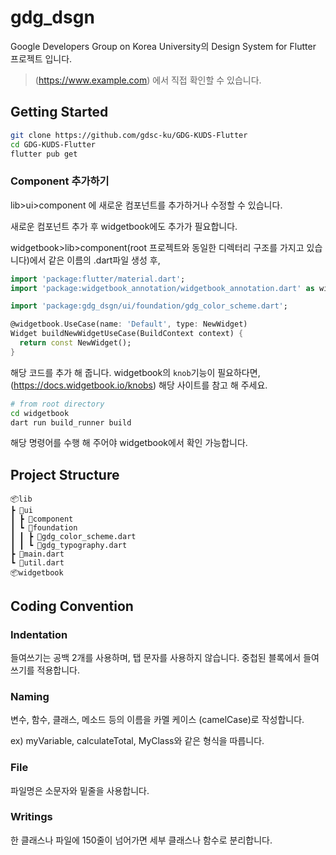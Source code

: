 # gdg_dsgn

Google Developers Group on Korea University의 Design System for Flutter 프로젝트 입니다.

> (https://www.example.com) 에서 직접 확인할 수 있습니다.

## Getting Started

```sh
git clone https://github.com/gdsc-ku/GDG-KUDS-Flutter
cd GDG-KUDS-Flutter
flutter pub get
```

### Component 추가하기

lib>ui>component 에 새로운 컴포넌트를 추가하거나 수정할 수 있습니다.

새로운 컴포넌트 추가 후 widgetbook에도 추가가 필요합니다.

widgetbook>lib>component(root 프로젝트와 동일한 디렉터리 구조를 가지고 있습니다)에서 같은 이름의 .dart파일 생성 후,

```dart
import 'package:flutter/material.dart';
import 'package:widgetbook_annotation/widgetbook_annotation.dart' as widgetbook;

import 'package:gdg_dsgn/ui/foundation/gdg_color_scheme.dart';

@widgetbook.UseCase(name: 'Default', type: NewWidget)
Widget buildNewWidgetUseCase(BuildContext context) {
  return const NewWidget();
}

```

해당 코드를 추가 해 줍니다. widgetbook의 `knob`기능이 필요하다면, (https://docs.widgetbook.io/knobs) 해당 사이트를 참고 해 주세요.

```sh
# from root directory
cd widgetbook
dart run build_runner build
```

해당 명령어를 수행 해 주어야 widgetbook에서 확인 가능합니다.

## Project Structure

```
📦lib
┣ 📂ui
┃ ┣ 📂component
┃ ┗ 📂foundation
┃ ┃ ┣ 📜gdg_color_scheme.dart
┃ ┃ ┗ 📜gdg_typography.dart
┣ 📜main.dart
┗ 📜util.dart
📦widgetbook
```

## Coding Convention

### Indentation

들여쓰기는 공백 2개를 사용하며, 탭 문자를 사용하지 않습니다. 중첩된 블록에서 들여쓰기를 적용합니다.

### Naming

변수, 함수, 클래스, 메소드 등의 이름을 카멜 케이스 (camelCase)로 작성합니다.

ex) myVariable, calculateTotal, MyClass와 같은 형식을 따릅니다.

### File

파일명은 소문자와 밑줄을 사용합니다.

### Writings

한 클래스나 파일에 150줄이 넘어가면 세부 클래스나 함수로 분리합니다.
